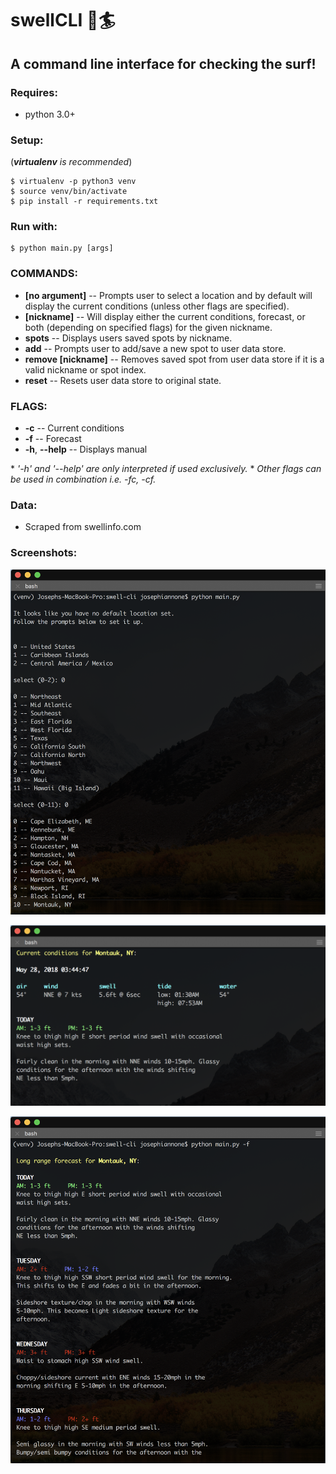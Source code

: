 # swellCLI :ocean::surfer:

## A command line interface for checking the surf!

### Requires:
- python 3.0+

### Setup:
(_***virtualenv*** is recommended_)
```
$ virtualenv -p python3 venv
$ source venv/bin/activate
$ pip install -r requirements.txt
```
### Run with:
```
$ python main.py [args]
```

### COMMANDS:
-  **[no argument]**        -- Prompts user to select a location and by default will display the current conditions (unless other flags are specified).
-  **[nickname]**           -- Will display either the current conditions, forecast, or both (depending on specified flags) for the given nickname.
-  **spots**                -- Displays users saved spots by nickname.
-  **add**                  -- Prompts user to add/save a new spot to user data store.
-  **remove [nickname]**    -- Removes saved spot from user data store if it is a valid nickname or spot index.
-  **reset**                -- Resets user data store to original state.

### FLAGS:
-  **-c**                    -- Current conditions
-  **-f**                    -- Forecast
-  **-h**, **--help**        -- Displays manual

\* _'-h' and '--help' are only interpreted if used exclusively._
\* _Other flags can be used in combination i.e. -fc, -cf._


### Data:
- Scraped from swellinfo.com

### Screenshots:
![screenshot](img/screenshot2.png)

![screenshot](img/screenshot1.png)

![screenshot](img/screenshot3.png)
